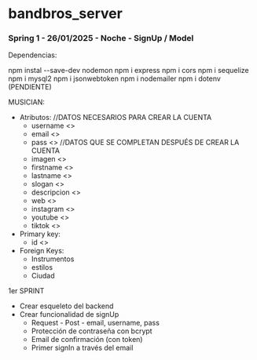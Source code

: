 # bandbros_server
### Spring 1 - 26/01/2025 - Noche - SignUp / Model

Dependencias:

npm instal --save-dev nodemon
npm i express
npm i cors
npm i sequelize
npm i mysql2
npm i jsonwebtoken
npm i nodemailer
npm i dotenv (PENDIENTE)


MUSICIAN:
 - Atributos:
    //DATOS NECESARIOS PARA CREAR LA CUENTA
    * username <>
    * email <>
    * pass <>
    //DATOS QUE SE COMPLETAN DESPUÉS DE CREAR LA CUENTA
    * imagen <>
    * firstname <>
    * lastname <>
    * slogan <>
    * descripcion <>
    * web <>
    * instagram <>
    * youtube <>
    * tiktok <>
 - Primary key:
    * id <>
 - Foreign Keys:
    * Instrumentos
    * estilos
    * Ciudad

1er SPRINT

- Crear esqueleto del backend
- Crear funcionalidad de signUp
    * Request - Post - email, username, pass
    * Protección de contraseña con bcrypt
    * Email de confirmación (con token)
    * Primer signIn a través del email
